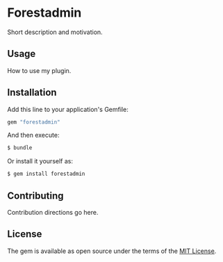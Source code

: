 # Forestadmin
Short description and motivation.

## Usage
How to use my plugin.

## Installation
Add this line to your application's Gemfile:

```ruby
gem "forestadmin"
```

And then execute:
```bash
$ bundle
```

Or install it yourself as:
```bash
$ gem install forestadmin
```

## Contributing
Contribution directions go here.

## License
The gem is available as open source under the terms of the [MIT License](https://opensource.org/licenses/MIT).
